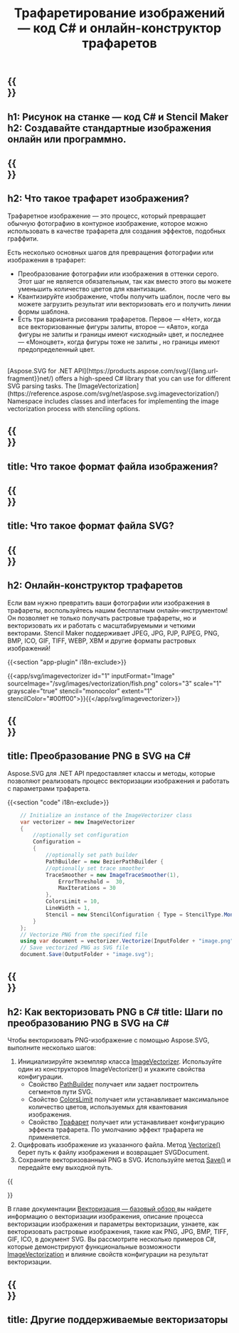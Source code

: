 ﻿---
translation: true
template: /templates/_template-vectorization-child.md
title: Трафаретирование изображений — код C# и онлайн-конструктор трафаретов
description: Преобразуйте изображение в SVG и примените преобразование трафарета в C#. Векторизация и трафаретная обработка изображений и использование всех преимуществ векторной графики. Попробуйте онлайн-конструктор трафаретов бесплатно!
url: /net/vectorization/stencil/
family: svg
platformtag: net
feature: vectorization, stencil
informat: Image
outformat: SVG
---

{{<section banner>}}
---
h1: Рисунок на станке — код C# и Stencil Maker
h2: Создавайте стандартные изображения онлайн или программно.
---

{{<section overview>}}
---
h2: Что такое трафарет изображения?
---

Трафаретное изображение — это процесс, который превращает обычную фотографию в контурное изображение, которое можно использовать в качестве трафарета для создания эффектов, подобных граффити.

Есть несколько основных шагов для превращения фотографии или изображения в трафарет:
* Преобразование фотографии или изображения в оттенки серого. Этот шаг не является обязательным, так как вместо этого вы можете уменьшить количество цветов для квантизации.
* Квантизируйте изображение, чтобы получить шаблон, после чего вы можете загрузить результат или векторизовать его и получить линии формы шаблона.
* Есть три варианта рисования трафаретов. Первое — «Нет», когда все векторизованные фигуры залиты, второе — «Авто», когда фигуры не залиты и границы имеют «исходный» цвет, и последнее — «Моноцвет», когда фигуры тоже не залиты , но границы имеют предопределенный цвет.


<br>
[Aspose.SVG for .NET API](https://products.aspose.com/svg/{{lang.url-fragment}}net/) offers a high-speed C# library that you can use for different SVG parsing tasks. The [ImageVectorization](https://reference.aspose.com/svg/net/aspose.svg.imagevectorization/) Namespace includes classes and interfaces for implementing the image vectorization process with stenciling options.

{{<section input-file>}}
---
title: Что такое формат файла изображения?
---

{{<section output-file>}}
---
title: Что такое формат файла SVG?
---

{{<section plagin-text>}}
---
h2: Онлайн-конструктор трафаретов
---

Если вам нужно превратить ваши фотографии или изображения в трафареты, воспользуйтесь нашим бесплатным онлайн-инструментом! Он позволяет не только получать растровые трафареты, но и векторизовать их и работать с масштабируемыми и четкими векторами. Stencil Maker поддерживает JPEG, JPG, PJP, PJPEG, PNG, BMP, ICO, GIF, TIFF, WEBP, XBM и другие форматы растровых изображений!

{{<section "app-plugin" i18n-exclude>}}

{{<app/svg/imagevectorizer id="1" inputFormat="Image" sourceImage="/svg/images/vectorization/fish.png" colors="3" scale="1" grayscale="true" stencil="monocolor" extent="1" stencilColor="#00ff00">}}{{</app/svg/imagevectorizer>}} 

{{<section code-text>}}
---
title: Преобразование PNG в SVG на C#
---

Aspose.SVG для .NET API предоставляет классы и методы, которые позволяют реализовать процесс векторизации изображения и работать с параметрами трафарета.

{{<section "code" i18n-exclude>}}

```cs       
	// Initialize an instance of the ImageVectorizer class
	var vectorizer = new ImageVectorizer
    {
		//optionally set configuration
        Configuration =
        {
			//optionally set path builder
            PathBuilder = new BezierPathBuilder {
			//optionally set trace smoother
            TraceSmoother = new ImageTraceSmoother(1),
                ErrorThreshold =  30,
                MaxIterations = 30
            },
            ColorsLimit = 10,
            LineWidth = 1,
            Stencil = new StencilConfiguration { Type = StencilType.MonoColor, Color = Aspose.Svg.Drawing.Color.FromRgb(0,0,255) }
        }
    };
    // Vectorize PNG from the specified file
	using var document = vectorizer.Vectorize(InputFolder + "image.png");
    // Save vectorized PNG as SVG file 
	document.Save(OutputFolder + "image.svg");
```

{{<section steps>}}
---
h2: Как векторизовать PNG в C#
title: Шаги по преобразованию PNG в SVG на C#
---

Чтобы векторизовать PNG-изображение с помощью Aspose.SVG, выполните несколько шагов:
1. Инициализируйте экземпляр класса [ImageVectorizer](https://reference.aspose.com/svg/net/aspose.svg.imagevectorization/imagevectorizer/). Используйте один из конструкторов ImageVectorizer() и укажите свойства конфигурации.
    - Свойство [PathBuilder](https://reference.aspose.com/svg/net/aspose.svg.imagevectorization/imagevectorizerconfiguration/pathbuilder/) получает или задает построитель сегментов пути SVG.
    - Свойство [ColorsLimit](https://reference.aspose.com/svg/net/aspose.svg.imagevectorization/imagevectorizerconfiguration/colorslimit/) получает или устанавливает максимальное количество цветов, используемых для квантования изображения.
    - Свойство [Трафарет](https://reference.aspose.com/svg/net/aspose.svg.imagevectorization/imagevectorizerconfiguration/stencil/) получает или устанавливает конфигурацию эффекта трафарета. По умолчанию эффект трафарета не применяется.
1. Оцифровать изображение из указанного файла. Метод [Vectorize()](https://reference.aspose.com/svg/net/aspose.svg.imagevectorization/imagevectorizer/vectorize/) берет путь к файлу изображения и возвращает SVGDocument.
1. Сохраните векторизованный PNG в SVG. Используйте метод [Save()](https://reference.aspose.com/svg/net/aspose.svg/svgdocument/save/#save_6) и передайте ему выходной путь.



{{<section documentation>}}

В главе документации <a href="https://docs.aspose.com/svg/net/how-to-work-with-aspose-svg-api/vectorization/" target="_blank">Векторизация — базовый обзор </a> вы найдете информацию о векторизации изображения, описание процесса векторизации изображения и параметры векторизации, узнаете, как векторизовать растровые изображения, такие как PNG, JPG, BMP, TIFF, GIF, ICO, в документ SVG. Вы рассмотрите несколько примеров C#, которые демонстрируют функциональные возможности [ImageVectorization](https://reference.aspose.com/svg/net/aspose.svg.imagevectorization/) и влияние свойств конфигурации на результат векторизации.

{{<section other-vectorizers>}}
---
title: Другие поддерживаемые векторизаторы
---